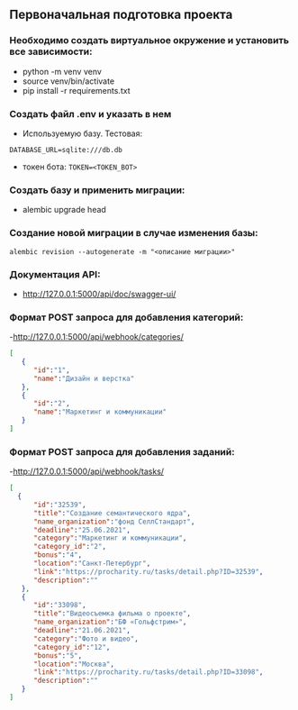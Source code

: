 ## Первоначальная подготовка проекта

### Необходимо создать виртуальное окружение и установить все зависимости:
- python -m venv venv
- source venv/bin/activate
- pip install -r requirements.txt

### Создать файл .env и указать в нем
- Используемую базу. Тестовая:
  
`DATABASE_URL=sqlite:///db.db`

- токен бота:
`TOKEN=<TOKEN_BOT>`

### Создать базу и применить миграции:
- alembic upgrade head
### Создание новой миграции в случае изменения базы:
```
alembic revision --autogenerate -m "<описание миграции>"
```

### Документация API:
- <http://127.0.0.1:5000/api/doc/swagger-ui/>

### Формат POST запроса для добавления категорий:
-<http://127.0.0.1:5000/api/webhook/categories/>
```json
[
   {
      "id":"1",
      "name":"Дизайн и верстка"
   },
   {
      "id":"2",
      "name":"Маркетинг и коммуникации"
   }
]
```
### Формат POST запроса для добавления заданий:
-<http://127.0.0.1:5000/api/webhook/tasks/>

```json
[
  {
      "id":"32539",
      "title":"Создание семантического ядра",
      "name_organization":"фонд СеллСтандарт",
      "deadline":"25.06.2021",
      "category":"Маркетинг и коммуникации",
      "category_id":"2",
      "bonus":"4",
      "location":"Санкт-Петербург",
      "link":"https://procharity.ru/tasks/detail.php?ID=32539",
      "description":""
   },
   {
      "id":"33098",
      "title":"Видеосъемка фильма о проекте",
      "name_organization":"БФ «Гольфстрим»",
      "deadline":"21.06.2021",
      "category":"Фото и видео",
      "category_id":"12",
      "bonus":"5",
      "location":"Москва",
      "link":"https://procharity.ru/tasks/detail.php?ID=33098",
      "description":""
   }
]
```
